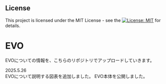 ## License

This project is licensed under the MIT License - see the [![License: MIT](https://img.shields.io/badge/License-MIT-yellow.svg)](https://opensource.org/licenses/MIT) for details.

# EVO
EVOについての情報を、こちらのリポジトリでアップロードしていきます。  

2025.5.26  
EVOについて説明する図表を追加しました。 
EVO本体を公開しました。
